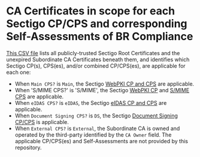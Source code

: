 # CA Certificates in scope for each Sectigo CP/CPS and corresponding Self-Assessments of BR Compliance

[This CSV file](list_for_cp_cps_and_self_assessment.csv) lists all publicly-trusted Sectigo Root Certificates and the unexpired Subordinate CA Certificates beneath them, and identifies which Sectigo CP(s), CPS(es), and/or combined CP/CPS(es), are applicable for each one:
- When `Main CPS?` is `Main`, the Sectigo [WebPKI CP and CPS](https://sectigo.com/CPS) are applicable.
- When 'S/MIME CPS?' is 'S/MIME', the Sectigo [WebPKI CP](https://sectigo.com/CPS) and [S/MIME CPS](https://sectigo.com/SMIMECPS) are applicable.
- When `eIDAS CPS?` is `eIDAS`, the Sectigo [eIDAS CP and CPS](https://sectigo.com/eIDASCPS) are applicable.
- When `Document Signing CPS?` is `DS`, the Sectigo [Document Signing CP/CPS](https://sectigo.com/CPS) is applicable.
- When `External CPS?` is `External`, the Subordinate CA is owned and operated by the third-party identified by the `CA Owner` field. The applicable CP/CPS(es) and Self-Assessments are not provided by this repository.
